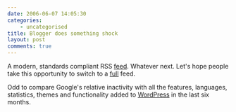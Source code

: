 ```yaml
---
date: 2006-06-07 14:05:30
categories:
    - uncategorised
title: Blogger does something shock
layout: post
comments: true
---
```

A modern, standards compliant RSS
[feed](http://www.kbcafe.com/rss/?guid=20060606134443). Whatever next.
Let's hope people take this opportunity to switch to a
[full](http://www.nbrightside.com/blog/2006/05/26/partial-versus-full-fe/)
feed.

Odd to compare Google's relative inactivity with all the features,
languages, statistics, themes and functionality added to
[WordPress](http://wordpress.com/blog/) in the last six months.
